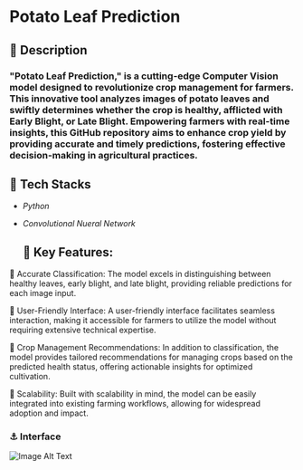 # Potato Leaf Prediction

## :dizzy: Description

### "Potato Leaf Prediction," is a cutting-edge Computer Vision model designed to revolutionize crop management for farmers. This innovative tool analyzes images of potato leaves and swiftly determines whether the crop is healthy, afflicted with Early Blight, or Late Blight. Empowering farmers with real-time insights, this GitHub repository aims to enhance crop yield by providing accurate and timely predictions, fostering effective decision-making in agricultural practices.

## :magnet: **Tech Stacks**

* *Python* 
* *Convolutional Nueral Network* 
  
  ## :key: Key Features:

🔖 Accurate Classification: The model excels in distinguishing between healthy leaves, early blight, and late blight, providing reliable predictions for each image input.

🔖 User-Friendly Interface: A user-friendly interface facilitates seamless interaction, making it accessible for farmers to utilize the model without requiring extensive technical expertise.

🔖 Crop Management Recommendations: In addition to classification, the model provides tailored recommendations for managing crops based on the predicted health status, offering actionable insights for optimized cultivation.

🔖 Scalability: Built with scalability in mind, the model can be easily integrated into existing farming workflows, allowing for widespread adoption and impact.

### :anchor: Interface

![Image Alt Text](https://drive.google.com/uc?id=1rhzQTO-tcSDjKIFGMV-qC0EnNlTFw-qV)

